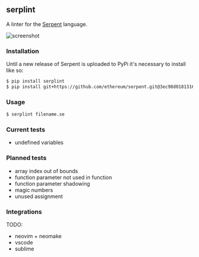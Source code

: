 ## serplint

A linter for the [Serpent](https://github.com/ethereum/serpent) language.

![screenshot](https://i.imgur.com/VXb7mtK.png)

### Installation

Until a new release of Serpent is uploaded to PyPi it's necessary to install
like so:

```sh
$ pip install serplint
$ pip install git+https://github.com/ethereum/serpent.git@3ec98d01813167cc8725a951bd384c629158af2b#egg=ethereum-serpent
```

### Usage

```sh
$ serplint filename.se
```

### Current tests

- undefined variables

### Planned tests

- array index out of bounds
- function parameter not used in function
- function parameter shadowing
- magic numbers
- unused assignment

### Integrations

TODO:

- neovim + neomake
- vscode
- sublime
